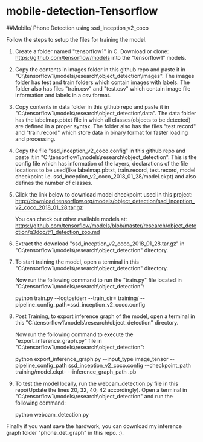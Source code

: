 # mobile-detection-Tensorflow

##Mobile/ Phone Detection using ssd_inception_v2_coco

Follow the steps to setup the files for training the model.

1. Create a folder named "tensorflow1" in C.
Download or clone: https://github.com/tensorflow/models into the "tensorflow1" models.

2. Copy the contents in images folder in this github repo and paste it in "C:\tensorflow1\models\research\object_detection\images".
   The images folder has test and train folders which contain images with labels. The folder also has files "train.csv" and "test.csv"
   which contain image file information and labels in a csv format.
   
3. Copy contents in data folder in this github repo and paste it in "C:\tensorflow1\models\research\object_detection\data".
   The data folder has the labelmap.pbtxt file in which all classes(objects to be detected) are defined in a proper syntax. The folder
   also has the files "test.record" and "train.record" which store data in binary format for faster loading and processing.

4. Copy the file "ssd_inception_v2_coco.config" in this github repo and paste it in "C:\tensorflow1\models\research\object_detection".
   This is the config file which has information of the layers, declarations of the file locations to be used(like labelmap.pbtxt, train.record, test.record,
   model checkpoint i.e. ssd_inception_v2_coco_2018_01_28/model.ckpt) and also defines the number of classes.

5. Click the link below to download model checkpoint used in this project: 
   http://download.tensorflow.org/models/object_detection/ssd_inception_v2_coco_2018_01_28.tar.gz
   
   You can check out other available models at: https://github.com/tensorflow/models/blob/master/research/object_detection/g3doc/tf1_detection_zoo.md

6. Extract the download "ssd_inception_v2_coco_2018_01_28.tar.gz" in "C:\tensorflow1\models\research\object_detection" directory.

7. To start training the model, open a terminal in this "C:\tensorflow1\models\research\object_detection" directory. 
   
   Now run the following command to run the "train.py" file located in "C:\tensorflow1\models\research\object_detection":
   
   python train.py --logtostderr --train_dir= training/ --pipeline_config_path=ssd_inception_v2_coco.config
  
8. Post Training, to export inference graph of the model,  open a terminal in this "C:\tensorflow1\models\research\object_detection" directory.

   Now run the following command to execute the "export_inference_graph.py" file in "C:\tensorflow1\models\research\object_detection":
  
   python export_inference_graph.py --input_type image_tensor --pipeline_config_path ssd_inception_v2_coco.config --checkpoint_path training/model.ckpt-<latest saved training step number> --inference_graph_path <model-name-any>.pb

9. To test the model locally, run the webcam_detection.py file in this repo(Update the lines 20, 32, 40, 42 accordingly).
   Open a terminal in "C:\tensorflow1\models\research\object_detection" and run the following command:
   
   python webcam_detection.py
    
    
Finally if you want save the hardwork, you can download my inference graph folder "phone_det_graph" in this repo. :).
 
        

